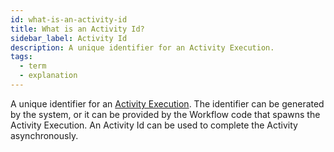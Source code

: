 ```yaml
---
id: what-is-an-activity-id
title: What is an Activity Id?
sidebar_label: Activity Id
description: A unique identifier for an Activity Execution.
tags:
  - term
  - explanation
---
```


A unique identifier for an [Activity Execution](/concepts/what-is-an-activity-execution).
The identifier can be generated by the system, or it can be provided by the Workflow code that spawns the Activity Execution.
An Activity Id can be used to complete the Activity asynchronously.
